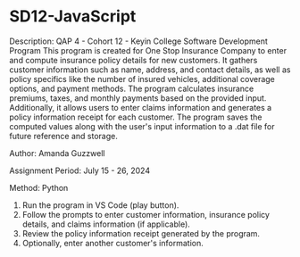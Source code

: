 # SD12-JavaScript

Description:
QAP 4 - Cohort 12 - Keyin College Software Development Program
This program is created for One Stop Insurance Company to enter and compute insurance policy details for new customers. It gathers customer information such as name, address, and contact details, as well as policy specifics like the number of insured vehicles, additional coverage options, and payment methods. The program calculates insurance premiums, taxes, and monthly payments based on the provided input. Additionally, it allows users to enter claims information and generates a policy information receipt for each customer. The program saves the computed values along with the user's input information to a .dat file for future reference and storage.

Author:
Amanda Guzzwell

Assignment Period:
July 15 - 26, 2024

Method: Python

1) Run the program in VS Code (play button).
2) Follow the prompts to enter customer information, insurance policy details, and claims information (if applicable).
3) Review the policy information receipt generated by the program.
4) Optionally, enter another customer's information.
